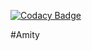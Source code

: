 [![Codacy Badge](https://api.codacy.com/project/badge/Grade/77d1b2d24edc49ce91f480998d73bafa)](https://www.codacy.com/app/edward-karanja/Amity?utm_source=github.com&amp;utm_medium=referral&amp;utm_content=andela-ekaranja/Amity&amp;utm_campaign=Badge_Grade)

#Amity
